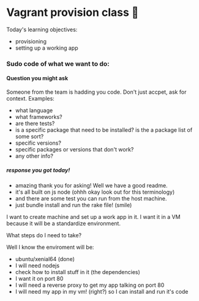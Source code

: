 # Vagrant provision class :taco:

Today's learning objectives:
- provisioning 
- setting up a working app



### Sudo code of what we want to do: 

#### Question you might ask
Someone from the team is hadding you code. Don't just accpet, ask for context. Examples:
- what language
- what frameworks?
- are there tests? 
- is a specific package that need to be installed? is the a package list of some sort? 
- specific versions?
- specific packages or versions that don't work? 
- any other info? 

##### response you got today!
- amazing <person> thank you for asking! Well we have a good readme.
- it's all built on js node (ohhh okay look out for this terminology)
- and there are some test you can run from the host machine. 
- just bundle install and run the rake file! (smile)

I want to create machine and set up a work app in it. 
I want it in a VM because it will be a standardize environment.

What steps do I need to take?

Well I know the enviroment will be: 
- ubuntu/xenial64 (done)
- I will need nodejs 
- check how to install stuff in it (the dependencies)
- I want it on port 80
- I will need a reverse proxy to get my app talking on port 80 
- I will need my app in my vm! (right?) so I can install and run it's code 



